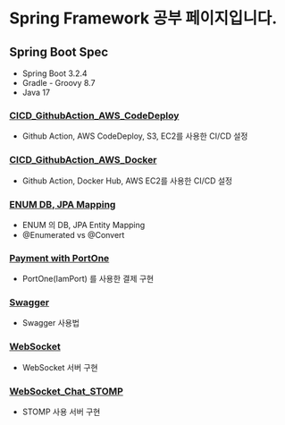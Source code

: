 # Spring Framework 공부 페이지입니다. 

## Spring Boot Spec

- Spring Boot 3.2.4
- Gradle - Groovy 8.7
- Java 17

### [CICD_GithubAction_AWS_CodeDeploy](https://github.com/min9805/SpringFrameWork/tree/master/CICD_GithubAction_AWS_CodeDeploy)
- Github Action, AWS CodeDeploy, S3, EC2를 사용한 CI/CD 설정

### [CICD_GithubAction_AWS_Docker](https://github.com/min9805/SpringFrameWork/tree/master/CICD_GithubAction_AWS_Docker)
- Github Action, Docker Hub, AWS EC2를 사용한 CI/CD 설정

### [ENUM DB, JPA Mapping](https://github.com/min9805/SpringFrameWork/tree/master/ENUM)
- ENUM 의 DB, JPA Entity Mapping
- @Enumerated vs @Convert

### [Payment with PortOne](https://github.com/min9805/SpringFrameWork/tree/master/Payment)
- PortOne(IamPort) 를 사용한 결제 구현

### [Swagger](https://github.com/min9805/SpringFrameWork/tree/master/Swagger)
- Swagger 사용법

### [WebSocket](https://github.com/min9805/SpringFrameWork/tree/master/WebSocket_Chat)
- WebSocket 서버 구현 

### [WebSocket_Chat_STOMP](https://github.com/min9805/SpringFrameWork/tree/master/WebSocket_Chat_STOMP)
- STOMP 사용 서버 구현
